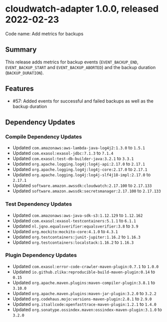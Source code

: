 # cloudwatch-adapter 1.0.0, released 2022-02-23

Code name: Add metrics for backups

## Summary

This release adds metrics for backup events (`EVENT_BACKUP_END`, `EVENT_BACKUP_START` and `EVENT_BACKUP_ABORTED`) and the backup duration (`BACKUP_DURATION`).

## Features

* #57: Added events for successful and failed backups as well as the backup duration

## Dependency Updates

### Compile Dependency Updates

* Updated `com.amazonaws:aws-lambda-java-log4j2:1.3.0` to `1.5.1`
* Updated `com.exasol:exasol-jdbc:7.1.3` to `7.1.4`
* Updated `com.exasol:test-db-builder-java:3.2.1` to `3.3.1`
* Updated `org.apache.logging.log4j:log4j-api:2.17.0` to `2.17.1`
* Updated `org.apache.logging.log4j:log4j-core:2.17.0` to `2.17.1`
* Updated `org.apache.logging.log4j:log4j-slf4j18-impl:2.17.0` to `2.17.1`
* Updated `software.amazon.awssdk:cloudwatch:2.17.100` to `2.17.133`
* Updated `software.amazon.awssdk:secretsmanager:2.17.100` to `2.17.133`

### Test Dependency Updates

* Updated `com.amazonaws:aws-java-sdk-s3:1.12.129` to `1.12.162`
* Updated `com.exasol:exasol-testcontainers:5.1.1` to `6.1.1`
* Updated `nl.jqno.equalsverifier:equalsverifier:3.8` to `3.9`
* Updated `org.mockito:mockito-core:4.1.0` to `4.3.1`
* Updated `org.testcontainers:junit-jupiter:1.16.2` to `1.16.3`
* Updated `org.testcontainers:localstack:1.16.2` to `1.16.3`

### Plugin Dependency Updates

* Updated `com.exasol:error-code-crawler-maven-plugin:0.7.1` to `1.0.0`
* Updated `io.github.zlika:reproducible-build-maven-plugin:0.14` to `0.15`
* Updated `org.apache.maven.plugins:maven-compiler-plugin:3.8.1` to `3.10.0`
* Updated `org.apache.maven.plugins:maven-jar-plugin:3.2.0` to `3.2.2`
* Updated `org.codehaus.mojo:versions-maven-plugin:2.8.1` to `2.9.0`
* Updated `org.itsallcode:openfasttrace-maven-plugin:1.2.1` to `1.4.0`
* Updated `org.sonatype.ossindex.maven:ossindex-maven-plugin:3.1.0` to `3.2.0`
